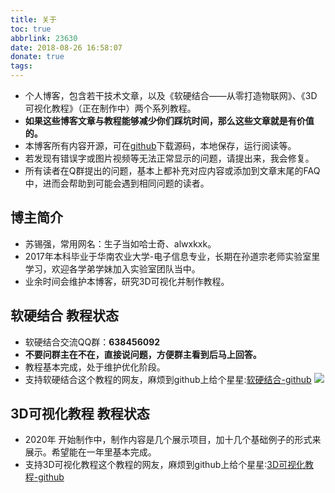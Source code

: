 ```yaml
---
title: 关于
toc: true
abbrlink: 23630
date: 2018-08-26 16:58:07
donate: true
tags:
---
```

- 个人博客，包含若干技术文章，以及《软硬结合——从零打造物联网》、《3D可视化教程》（正在制作中）两个系列教程。
- __如果这些博客文章与教程能够减少你们踩坑时间，那么这些文章就是有价值的。__
- 本博客所有内容开源，可在[github](https://github.com/alwxkxk/blog)下载源码，本地保存，运行阅读等。
- 若发现有错误字或图片视频等无法正常显示的问题，请提出来，我会修复。
- 所有读者在Q群提出的问题，基本上都补充对应内容或添加到文章末尾的FAQ中，进而会帮助到可能会遇到相同问题的读者。

## 博主简介
- 苏锡强，常用网名：生子当如哈士奇、alwxkxk。
- 2017年本科毕业于华南农业大学-电子信息专业，长期在孙道宗老师实验室里学习，欢迎各学弟学妹加入实验室团队当中。
- 业余时间会维护本博客，研究3D可视化并制作教程。

## 软硬结合 教程状态
- 软硬结合交流QQ群：__638456092__ 
- **不要问群主在不在，直接说问题，方便群主看到后马上回答。**
- 教程基本完成，处于维护优化阶段。
- 支持软硬结合这个教程的网友，麻烦到github上给个星星:[软硬结合-github](https://github.com/alwxkxk/soft-and-hard)
![](/blog_images/005BIQVbgy1fxqdje86nij30yr0k1abn.jpg)


## 3D可视化教程 教程状态
- 2020年 开始制作中，制作内容是几个展示项目，加十几个基础例子的形式来展示。希望能在一年里基本完成。
- 支持3D可视化教程这个教程的网友，麻烦到github上给个星星:[3D可视化教程-github](https://github.com/alwxkxk/threejs-example)



